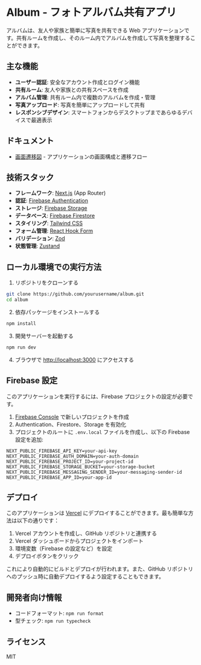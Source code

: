 # Album - フォトアルバム共有アプリ

アルバムは、友人や家族と簡単に写真を共有できる Web アプリケーションです。共有ルームを作成し、そのルーム内でアルバムを作成して写真を整理することができます。

## 主な機能

- **ユーザー認証**: 安全なアカウント作成とログイン機能
- **共有ルーム**: 友人や家族との共有スペースを作成
- **アルバム管理**: 共有ルーム内で複数のアルバムを作成・管理
- **写真アップロード**: 写真を簡単にアップロードして共有
- **レスポンシブデザイン**: スマートフォンからデスクトップまであらゆるデバイスで最適表示

## ドキュメント

- [画面遷移図](docs/SCREEN_FLOW.md) - アプリケーションの画面構成と遷移フロー

## 技術スタック

- **フレームワーク**: [Next.js](https://nextjs.org/) (App Router)
- **認証**: [Firebase Authentication](https://firebase.google.com/products/auth)
- **ストレージ**: [Firebase Storage](https://firebase.google.com/products/storage)
- **データベース**: [Firebase Firestore](https://firebase.google.com/products/firestore)
- **スタイリング**: [Tailwind CSS](https://tailwindcss.com)
- **フォーム管理**: [React Hook Form](https://react-hook-form.com/)
- **バリデーション**: [Zod](https://github.com/colinhacks/zod)
- **状態管理**: [Zustand](https://github.com/pmndrs/zustand)

## ローカル環境での実行方法

1. リポジトリをクローンする

```bash
git clone https://github.com/yourusername/album.git
cd album
```

2. 依存パッケージをインストールする

```bash
npm install
```

3. 開発サーバーを起動する

```bash
npm run dev
```

4. ブラウザで [http://localhost:3000](http://localhost:3000) にアクセスする

## Firebase 設定

このアプリケーションを実行するには、Firebase プロジェクトの設定が必要です。

1. [Firebase Console](https://console.firebase.google.com/) で新しいプロジェクトを作成
2. Authentication、Firestore、Storage を有効化
3. プロジェクトのルートに `.env.local` ファイルを作成し、以下の Firebase 設定を追加:

```
NEXT_PUBLIC_FIREBASE_API_KEY=your-api-key
NEXT_PUBLIC_FIREBASE_AUTH_DOMAIN=your-auth-domain
NEXT_PUBLIC_FIREBASE_PROJECT_ID=your-project-id
NEXT_PUBLIC_FIREBASE_STORAGE_BUCKET=your-storage-bucket
NEXT_PUBLIC_FIREBASE_MESSAGING_SENDER_ID=your-messaging-sender-id
NEXT_PUBLIC_FIREBASE_APP_ID=your-app-id
```

## デプロイ

このアプリケーションは [Vercel](https://vercel.com) にデプロイすることができます。最も簡単な方法は以下の通りです：

1. Vercel アカウントを作成し、GitHub リポジトリと連携する
2. Vercel ダッシュボードからプロジェクトをインポート
3. 環境変数（Firebase の設定など）を設定
4. デプロイボタンをクリック

これにより自動的にビルドとデプロイが行われます。また、GitHub リポジトリへのプッシュ時に自動デプロイするよう設定することもできます。

## 開発者向け情報

- コードフォーマット: `npm run format`
- 型チェック: `npm run typecheck`

## ライセンス

MIT
